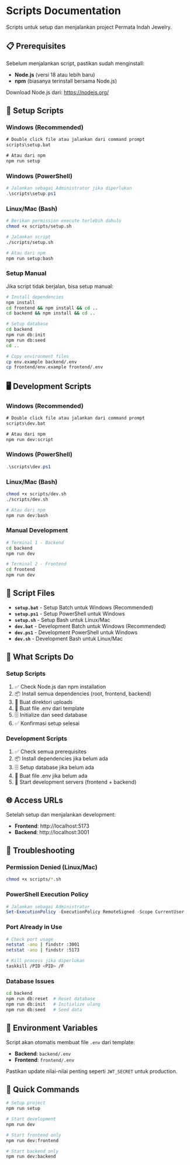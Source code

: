 # Scripts Documentation

Scripts untuk setup dan menjalankan project Permata Indah Jewelry.

## 📋 Prerequisites

Sebelum menjalankan script, pastikan sudah menginstall:

- **Node.js** (versi 18 atau lebih baru)
- **npm** (biasanya terinstall bersama Node.js)

Download Node.js dari: https://nodejs.org/

## 🚀 Setup Scripts

### Windows (Recommended)
```cmd
# Double click file atau jalankan dari command prompt
scripts\setup.bat

# Atau dari npm
npm run setup
```

### Windows (PowerShell)
```powershell
# Jalankan sebagai Administrator jika diperlukan
.\scripts\setup.ps1
```

### Linux/Mac (Bash)
```bash
# Berikan permission execute terlebih dahulu
chmod +x scripts/setup.sh

# Jalankan script
./scripts/setup.sh

# Atau dari npm
npm run setup:bash
```

### Setup Manual
Jika script tidak berjalan, bisa setup manual:

```bash
# Install dependencies
npm install
cd frontend && npm install && cd ..
cd backend && npm install && cd ..

# Setup database
cd backend
npm run db:init
npm run db:seed
cd ..

# Copy environment files
cp env.example backend/.env
cp frontend/env.example frontend/.env
```

## 🖥️ Development Scripts

### Windows (Recommended)
```cmd
# Double click file atau jalankan dari command prompt
scripts\dev.bat

# Atau dari npm
npm run dev:script
```

### Windows (PowerShell)
```powershell
.\scripts\dev.ps1
```

### Linux/Mac (Bash)
```bash
chmod +x scripts/dev.sh
./scripts/dev.sh

# Atau dari npm
npm run dev:bash
```

### Manual Development
```bash
# Terminal 1 - Backend
cd backend
npm run dev

# Terminal 2 - Frontend  
cd frontend
npm run dev
```

## 📁 Script Files

- **`setup.bat`** - Setup Batch untuk Windows (Recommended)
- **`setup.ps1`** - Setup PowerShell untuk Windows
- **`setup.sh`** - Setup Bash untuk Linux/Mac
- **`dev.bat`** - Development Batch untuk Windows (Recommended)
- **`dev.ps1`** - Development PowerShell untuk Windows
- **`dev.sh`** - Development Bash untuk Linux/Mac

## 🔧 What Scripts Do

### Setup Scripts
1. ✅ Check Node.js dan npm installation
2. 📦 Install semua dependencies (root, frontend, backend)
3. 📁 Buat direktori uploads
4. 📝 Buat file .env dari template
5. 🗄️ Initialize dan seed database
6. ✅ Konfirmasi setup selesai

### Development Scripts
1. ✅ Check semua prerequisites
2. 📦 Install dependencies jika belum ada
3. 🗄️ Setup database jika belum ada
4. 📝 Buat file .env jika belum ada
5. 🚀 Start development servers (frontend + backend)

## 🌐 Access URLs

Setelah setup dan menjalankan development:

- **Frontend**: http://localhost:5173
- **Backend**: http://localhost:3001

## 🚨 Troubleshooting

### Permission Denied (Linux/Mac)
```bash
chmod +x scripts/*.sh
```

### PowerShell Execution Policy
```powershell
# Jalankan sebagai Administrator
Set-ExecutionPolicy -ExecutionPolicy RemoteSigned -Scope CurrentUser
```

### Port Already in Use
```bash
# Check port usage
netstat -ano | findstr :3001
netstat -ano | findstr :5173

# Kill process jika diperlukan
taskkill /PID <PID> /F
```

### Database Issues
```bash
cd backend
npm run db:reset  # Reset database
npm run db:init   # Initialize ulang
npm run db:seed   # Seed data
```

## 📝 Environment Variables

Script akan otomatis membuat file `.env` dari template:

- **Backend**: `backend/.env`
- **Frontend**: `frontend/.env`

Pastikan update nilai-nilai penting seperti `JWT_SECRET` untuk production.

## 🔄 Quick Commands

```bash
# Setup project
npm run setup

# Start development
npm run dev

# Start frontend only
npm run dev:frontend

# Start backend only  
npm run dev:backend
```
